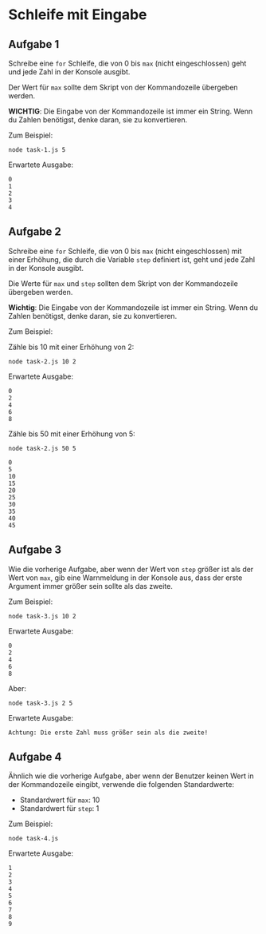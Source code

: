 # Schleife mit Eingabe

## Aufgabe 1

Schreibe eine `for` Schleife, die von 0 bis `max` (nicht eingeschlossen) geht und jede Zahl in der Konsole ausgibt.

Der Wert für `max` sollte dem Skript von der Kommandozeile übergeben werden.

**WICHTIG**: Die Eingabe von der Kommandozeile ist immer ein String. Wenn du Zahlen benötigst, denke daran, sie zu konvertieren.

Zum Beispiel:

```plaintext
node task-1.js 5
```



Erwartete Ausgabe:

```plaintext
0
1
2
3
4
```



## Aufgabe 2

Schreibe eine `for` Schleife, die von 0 bis `max` (nicht eingeschlossen) mit einer Erhöhung, die durch die Variable `step` definiert ist, geht und jede Zahl in der Konsole ausgibt.

Die Werte für `max` und `step` sollten dem Skript von der Kommandozeile übergeben werden.

**Wichtig**: Die Eingabe von der Kommandozeile ist immer ein String. Wenn du Zahlen benötigst, denke daran, sie zu konvertieren.

Zum Beispiel:

Zähle bis 10 mit einer Erhöhung von 2:

```plaintext
node task-2.js 10 2 
```

Erwartete Ausgabe:

```plaintext
0
2
4
6
8
```

Zähle bis 50 mit einer Erhöhung von 5:

```plaintext
node task-2.js 50 5
```

```plaintext
0
5
10
15
20
25
30
35
40
45
```



## Aufgabe 3

Wie die vorherige Aufgabe, aber wenn der Wert von `step` größer ist als der Wert von `max`, gib eine Warnmeldung in der Konsole aus, dass der erste Argument immer größer sein sollte als das zweite.

Zum Beispiel:

```plaintext
node task-3.js 10 2 
```

Erwartete Ausgabe:

```plaintext
0
2
4
6
8
```

Aber:
```plaintext
node task-3.js 2 5
```

Erwartete Ausgabe:
```plaintext
Achtung: Die erste Zahl muss größer sein als die zweite!
```

## Aufgabe 4

Ähnlich wie die vorherige Aufgabe, aber wenn der Benutzer keinen Wert in der Kommandozeile eingibt, verwende die folgenden Standardwerte:

- Standardwert für `max`: 10
- Standardwert für `step`: 1

Zum Beispiel:

```plaintext
node task-4.js
```

Erwartete Ausgabe:

```plaintext
1
2
3
4
5
6
7
8
9
```